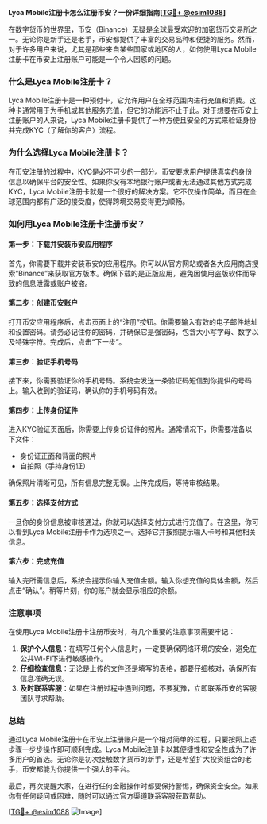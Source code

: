 **Lyca Mobile注册卡怎么注册币安？一份详细指南[[TG💪+ @esim1088](https://t.me/s/esim1088)]**

在数字货币的世界里，币安（Binance）无疑是全球最受欢迎的加密货币交易所之一。无论你是新手还是老手，币安都提供了丰富的交易品种和便捷的服务。然而，对于许多用户来说，尤其是那些来自某些国家或地区的人，如何使用Lyca Mobile注册卡在币安上注册账户可能是一个令人困惑的问题。

### 什么是Lyca Mobile注册卡？

Lyca Mobile注册卡是一种预付卡，它允许用户在全球范围内进行充值和消费。这种卡通常用于为手机或其他服务充值，但它的功能远不止于此。对于想要在币安上注册账户的人来说，Lyca Mobile注册卡提供了一种方便且安全的方式来验证身份并完成KYC（了解你的客户）流程。

### 为什么选择Lyca Mobile注册卡？

在币安注册的过程中，KYC是必不可少的一部分。币安要求用户提供真实的身份信息以确保平台的安全性。如果你没有本地银行账户或者无法通过其他方式完成KYC，Lyca Mobile注册卡就是一个很好的解决方案。它不仅操作简单，而且在全球范围内都有广泛的接受度，使得跨境交易变得更为顺畅。

### 如何用Lyca Mobile注册卡注册币安？

#### 第一步：下载并安装币安应用程序

首先，你需要下载并安装币安的应用程序。你可以从官方网站或者各大应用商店搜索“Binance”来获取官方版本。确保下载的是正版应用，避免因使用盗版软件而导致的信息泄露或账户被盗。

#### 第二步：创建币安账户

打开币安应用程序后，点击页面上的“注册”按钮。你需要输入有效的电子邮件地址和设置密码。请务必记住你的密码，并确保它是强密码，包含大小写字母、数字以及特殊字符。完成后，点击“下一步”。

#### 第三步：验证手机号码

接下来，你需要验证你的手机号码。系统会发送一条验证码短信到你提供的号码上。输入收到的验证码，确认你的手机号码有效。

#### 第四步：上传身份证件

进入KYC验证页面后，你需要上传身份证件的照片。通常情况下，你需要准备以下文件：
- 身份证正面和背面的照片
- 自拍照（手持身份证）

确保照片清晰可见，所有信息完整无误。上传完成后，等待审核结果。

#### 第五步：选择支付方式

一旦你的身份信息被审核通过，你就可以选择支付方式进行充值了。在这里，你可以看到Lyca Mobile注册卡作为选项之一。选择它并按照提示输入卡号和其他相关信息。

#### 第六步：完成充值

输入完所需信息后，系统会提示你输入充值金额。输入你想充值的具体金额，然后点击“确认”。稍等片刻，你的账户就会显示相应的余额。

### 注意事项

在使用Lyca Mobile注册卡注册币安时，有几个重要的注意事项需要牢记：
1. **保护个人信息**：在填写任何个人信息时，一定要确保网络环境的安全，避免在公共Wi-Fi下进行敏感操作。
2. **仔细检查信息**：无论是上传的文件还是填写的表格，都要仔细核对，确保所有信息准确无误。
3. **及时联系客服**：如果在注册过程中遇到问题，不要犹豫，立即联系币安的客服团队寻求帮助。

### 总结

通过Lyca Mobile注册卡在币安上注册账户是一个相对简单的过程，只要按照上述步骤一步步操作即可顺利完成。Lyca Mobile注册卡以其便捷性和安全性成为了许多用户的首选。无论你是初次接触数字货币的新手，还是希望扩大投资组合的老手，币安都能为你提供一个强大的平台。

最后，再次提醒大家，在进行任何金融操作时都要保持警惕，确保资金安全。如果你有任何疑问或困难，随时可以通过官方渠道联系客服获取帮助。

[[TG💪+ @esim1088](https://t.me/s/esim1088) ![Image](https://i.postimg.cc/4NQfJmqS/Snipaste-2025-05-13-00-14-12.png)]